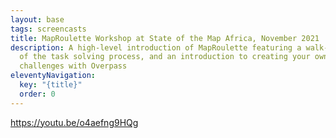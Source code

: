 ```yaml
---
layout: base
tags: screencasts
title: MapRoulette Workshop at State of the Map Africa, November 2021
description: A high-level introduction of MapRoulette featuring a walk-through
  of the task solving process, and an introduction to creating your own
  challenges with Overpass
eleventyNavigation:
  key: "{title}"
  order: 0
---
```

<https://youtu.be/o4aefng9HQg>